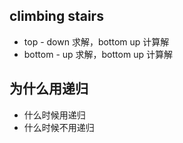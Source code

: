 ## climbing stairs
- top - down 求解，bottom up 计算解
- bottom - up 求解，bottom up 计算解

## 为什么用递归
- 什么时候用递归
- 什么时候不用递归
